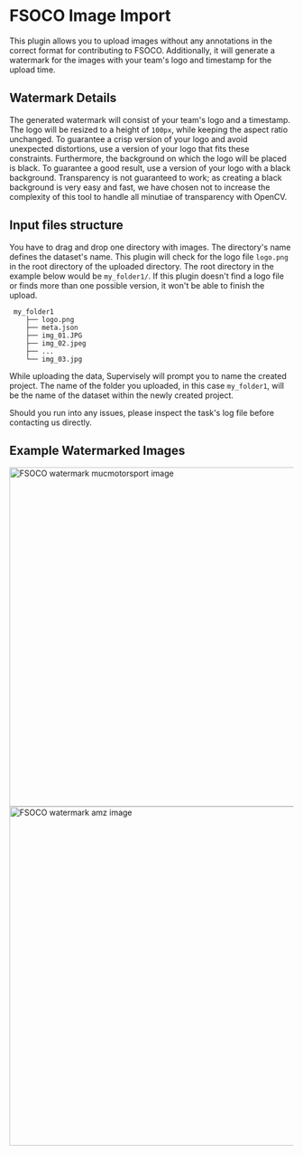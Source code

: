 # FSOCO Image Import

This plugin allows you to upload images without any annotations in the correct format for contributing to FSOCO. 
Additionally, it will generate a watermark for the images with your team's logo and timestamp for the upload time.

## Watermark Details

The generated watermark will consist of your team's logo and a timestamp.
The logo will be resized to a height of `100px`, while keeping the aspect ratio unchanged. To guarantee a crisp version of your logo and avoid unexpected distortions, use a version of your logo that fits these constraints.
Furthermore, the background on which the logo will be placed is black. To guarantee a good result, use a version of your logo with a black background. 
Transparency is not guaranteed to work; as creating a black background is very easy and fast, we have chosen not to increase the complexity of this tool to handle all minutiae of transparency with OpenCV.

## Input files structure

You have to drag and drop one directory with images. The directory's name defines the dataset's name.
This plugin will check for the logo file `logo.png` in the root directory of the uploaded directory. The root directory in the example below would be `my_folder1/`.
If this plugin doesn't find a logo file or finds more than one possible version, it won't be able to finish the upload.
```
 my_folder1
    ├── logo.png
    ├── meta.json
    ├── img_01.JPG
    ├── img_02.jpeg
    ├── ...
    └── img_03.jpg

```
While uploading the data, Supervisely will prompt you to name the created project. The name of the folder you uploaded, in this case `my_folder1`, will be the name of the dataset within the newly created project.

Should you run into any issues, please inspect the task's log file before contacting us directly.

## Example Watermarked Images

<img src="https://www.fsoco-dataset.com/assets/img/tools/watermarked_mms.jpg" alt="FSOCO watermark mucmotorsport image" width="600">
<img src="https://www.fsoco-dataset.com/assets/img/tools/watermarked_amz.jpg" alt="FSOCO watermark amz image" width="600">